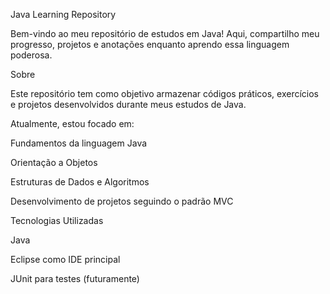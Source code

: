 Java Learning Repository

Bem-vindo ao meu repositório de estudos em Java!
Aqui, compartilho meu progresso, projetos e anotações enquanto aprendo essa linguagem poderosa.

Sobre

Este repositório tem como objetivo armazenar códigos práticos, exercícios e projetos desenvolvidos durante meus estudos de Java.

Atualmente, estou focado em:

Fundamentos da linguagem Java

Orientação a Objetos

Estruturas de Dados e Algoritmos

Desenvolvimento de projetos seguindo o padrão MVC

Tecnologias Utilizadas

Java

Eclipse como IDE principal

JUnit para testes (futuramente)
